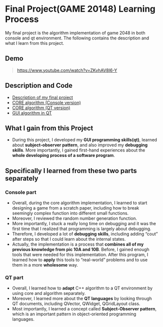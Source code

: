 # Final Project(GAME 20148) Learning Process

My final project is the algorithm implementation of game 2048 in both console and qt environment.
The following contains the description and what I learn from this project. 

##  Demo
>   https://www.youtube.com/watch?v=ZKvhAV8I6-Y

##  Description and Code 
*   [Description of my final project][description] 
*   [CORE algorithm (Console version)][console] 
*   [CORE algorithm (QT version)][core] 
*   [GUI algorithm in QT][gui] 

[description]: Description/
[console]: https://github.com/charlotte0408/Final_project_xcode
[core]: Core/
[gui]: GUI/

##  What I gain from this Project 

* During this project, I developed my **GUI programming skills(qt)**, learned about **subject-observer pattern**, and also improved my **debugging skills**. More importantly, I gained first-hand experiences about the **whole developing process of a software program**.

## Specifically I learned from these two parts separately 
### Console part
* Overall, during the core algorithm implementation, I learned to start designing a game from a scratch paper, including how to break seemingly complex function into different small functions. 
* Moreover, I reviewed the random number generation function. 
* More importantly, I stuck a really long time on debugging and it was the first time that I realized that programming is largely about debugging. 
* Therefore, I developed a lot of **debugging skills**, including adding “cout” after steps so that I could learn about the internal states. 
* Actually, the implementation is a process that **combines all of my previous knowledge from pic 10A and 10B**. Before, I gained enough tools that were needed for this implementation. After this program, I learned how to **apply** this tools to “real-world” problems and to use them in a more **wholesome** way. 
### QT part 
* Overall, I learned how to **adapt** C++ algorithm to a QT environment by using core and algorithm separately. 
* Moreover, I learned more about the **QT languages** by looking through QT documents, including QVector, QWidget, QGridLayout class. 
* Most importantly, I learned a concept called **Subject-Observer pattern**, which is an important pattern in object-oriented programming languages.
